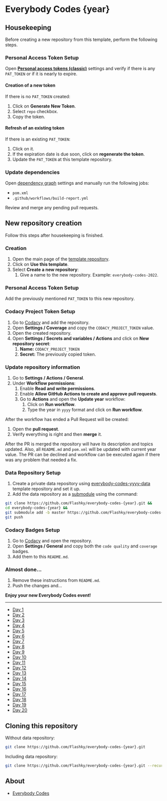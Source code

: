 # Everybody Codes {year}

## Housekeeping

Before creating a new repository from this template, perform the following steps.

### Personal Access Token Setup

Open **[Personal access tokens (classic)](https://github.com/settings/tokens)** settings and verify if there is any
``PAT_TOKEN`` or if it is nearly to expire.

#### Creation of a new token

If there is no ``PAT_TOKEN`` created:

1. Click on **Generate New Token**.
2. Select ``repo`` checkbox.
3. Copy the token.

#### Refresh of an existing token

If there is an existing ``PAT_TOKEN``:

1. Click on it.
2. If the expiration date is due soon, click on **regenerate the token**.
3. Update the ``PAT_TOKEN`` at this template repository.

### Update dependencies

Open [dependency graph](https://github.com/Flashky/everybody-codes-yyyy/network/updates) settings
and manually run the following jobs:

- ``pom.xml``
- ``.github/workflows/build-report.yml``

Review and merge any pending pull requests.

## New repository creation

Follow this steps after housekeeping is finished.

### Creation

1. Open the main page of the [template repository](https://github.com/Flashky/everybody-codes-yyyy).
2. Click on **Use this template**.
3. Select **Create a new repository**:
    1. Give a name to the new repository. Example: ``everybody-codes-2022``.

### Personal Access Token Setup

Add the previously mentioned ``PAT_TOKEN`` to this new repository.

### Codacy Project Token Setup

1. Go to [Codacy](https://app.codacy.com) and add the repository.
2. Open **Settings / Coverage** and copy the ``CODACY_PROJECT_TOKEN`` value.
3. Open the created repository.
4. Open **Settings / Secrets and variables / Actions** and click on **New repository secret**:
    1. **Name:** ``CODACY_PROJECT_TOKEN``
    2. **Secret:** The previously copied token.

### Update repository information

1. Go to **Settings / Actions / General**.
2. Under **Workflow permissions**:
    1. Enable **Read and write permissions**.
    2. Enable **Allow GitHub Actions to create and approve pull requests**.
    3. Go to **Actions** and open the **Update year** workflow:
       1. Click on **Run workflow**.
       2. Type the year in ``yyyy`` format and click on **Run workflow**.

After the workflow has ended a Pull Request will be created:
1. Open the **pull request**.
2. Verify everything is right and then **merge** it.

After the PR is merged the repository will have its description and topics updated. Also, all ``README.md`` and ``pom.xml`` will be updated with current year value. The PR can be declined and workflow can be executed again if there was any problem that needed a fix.

### Data Repository Setup

1. Create a private data repository using [everybody-codes-yyyy-data](https://github.com/Flashky/everybody-codes-yyyy-data) template repository and set it up.
2. Add the data repository as a [submodule](https://github.blog/2016-02-01-working-with-submodules/) using the command:

```bash
git clone https://github.com/Flashky/everybody-codes-{year}.git &&
cd everybody-codes-{year} &&
git submodule add -b master https://github.com/Flashky/everybody-codes-{year}-data.git src/test/resources/inputs && 
git push
```

### Codacy Badges Setup

1. Go to [Codacy](https://app.codacy.com) and open the repository.
2. Open **Settings / General** and copy both the ``code quality`` and ``coverage`` badges.
3. Add them to this ``README.md``.

### Almost done...

1. Remove these instructions from ``README.md``.
2. Push the changes and...

**Enjoy your new Everybody Codes event!**

---

- [Day 1](https://github.com/Flashky/everybody-codes-{year}/tree/master/src/main/java/com/everybodycodes/flashk/day01)
- [Day 2](https://github.com/Flashky/everybody-codes-{year}/tree/master/src/main/java/com/everybodycodes/flashk/day02)
- [Day 3](https://github.com/Flashky/everybody-codes-{year}/tree/master/src/main/java/com/everybodycodes/flashk/day03)
- [Day 4](https://github.com/Flashky/everybody-codes-{year}/tree/master/src/main/java/com/everybodycodes/flashk/day04)
- [Day 5](https://github.com/Flashky/everybody-codes-{year}/tree/master/src/main/java/com/everybodycodes/flashk/day05)
- [Day 6](https://github.com/Flashky/everybody-codes-{year}/tree/master/src/main/java/com/everybodycodes/flashk/day06)
- [Day 7](https://github.com/Flashky/everybody-codes-{year}/tree/master/src/main/java/com/everybodycodes/flashk/day07)
- [Day 8](https://github.com/Flashky/everybody-codes-{year}/tree/master/src/main/java/com/everybodycodes/flashk/day08)
- [Day 9](https://github.com/Flashky/everybody-codes-{year}/tree/master/src/main/java/com/everybodycodes/flashk/day09)
- [Day 10](https://github.com/Flashky/everybody-codes-{year}/tree/master/src/main/java/com/everybodycodes/flashk/day10)
- [Day 11](https://github.com/Flashky/everybody-codes-{year}/tree/master/src/main/java/com/everybodycodes/flashk/day11)
- [Day 12](https://github.com/Flashky/everybody-codes-{year}/tree/master/src/main/java/com/everybodycodes/flashk/day12)
- [Day 13](https://github.com/Flashky/everybody-codes-{year}/tree/master/src/main/java/com/everybodycodes/flashk/day13)
- [Day 14](https://github.com/Flashky/everybody-codes-{year}/tree/master/src/main/java/com/everybodycodes/flashk/day14)
- [Day 15](https://github.com/Flashky/everybody-codes-{year}/tree/master/src/main/java/com/everybodycodes/flashk/day15)
- [Day 16](https://github.com/Flashky/everybody-codes-{year}/tree/master/src/main/java/com/everybodycodes/flashk/day16)
- [Day 17](https://github.com/Flashky/everybody-codes-{year}/tree/master/src/main/java/com/everybodycodes/flashk/day17)
- [Day 18](https://github.com/Flashky/everybody-codes-{year}/tree/master/src/main/java/com/everybodycodes/flashk/day18)
- [Day 19](https://github.com/Flashky/everybody-codes-{year}/tree/master/src/main/java/com/everybodycodes/flashk/day19)
- [Day 20](https://github.com/Flashky/everybody-codes-{year}/tree/master/src/main/java/com/everybodycodes/flashk/day20)

## Cloning this repository

Without data repository:

```bash
git clone https://github.com/Flashky/everybody-codes-{year}.git
```

Including data repository:

```bash
git clone https://github.com/Flashky/everybody-codes-{year}.git --recurse-submodules
```

## About

- [Everybody Codes](https://everybody.codes/home)
